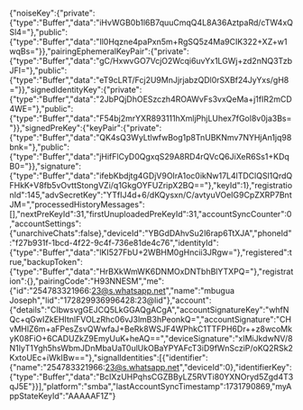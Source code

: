 {"noiseKey":{"private":{"type":"Buffer","data":"iHvWGB0b1l6B7quuCmqQ4L8A36AztpaRd/cTW4xQSl4="},"public":{"type":"Buffer","data":"Il0Hqzne4paPxn5m+RgSQ5z4Ma9CIK322+XZ+w1wqBs="}},"pairingEphemeralKeyPair":{"private":{"type":"Buffer","data":"gC/HxwvGO7VcjO2Wcqi6uvYx1LGWj+zd2nNQ3TzbJFI="},"public":{"type":"Buffer","data":"eT9cLRT/Fcj2U9MnJjrjabzQDl0rSXBf24JyYxs/gH8="}},"signedIdentityKey":{"private":{"type":"Buffer","data":"2JbPQjDhOESzczh4ROAWvFs3vxQeMa+j1fIR2mCD4WE="},"public":{"type":"Buffer","data":"F54bj2mrYXR893111hXmljPhjLUhex7fGol8v0ja3Bs="}},"signedPreKey":{"keyPair":{"private":{"type":"Buffer","data":"QK4sQ3WyLtlwfwBog1p8TnUBKNmv7NYHjAn1jq98bnk="},"public":{"type":"Buffer","data":"jHifFlCyD0QgxqS29A8RD4rQVcQ6JiXeR6Ss1+KDqB0="}},"signature":{"type":"Buffer","data":"ifebKbdjtg4GDjV9OIrA1oc0ikNw17L4lTDClQSl1QrdQFHkK+V8fb5vOvttStongVZi/q1GkgOYFUZripX2BQ=="},"keyId":1},"registrationId":145,"advSecretKey":"YTfIJ4d+6/dKQysxn/C/avtyuVOeIG9CpZXRP7BntJM=","processedHistoryMessages":[],"nextPreKeyId":31,"firstUnuploadedPreKeyId":31,"accountSyncCounter":0,"accountSettings":{"unarchiveChats":false},"deviceId":"YBGdDAhvSu2l6rap6TtXJA","phoneId":"f27b931f-1bcd-4f22-9c4f-736e81de4c76","identityId":{"type":"Buffer","data":"lKI527FbU+2WBHM0gHncii3JRgw="},"registered":true,"backupToken":{"type":"Buffer","data":"HrBXkWmWK6DNMOxDNTbhBlYTXPQ="},"registration":{},"pairingCode":"H93NNESM","me":{"id":"254783321966:23@s.whatsapp.net","name":"mbugua Joseph","lid":"172829936996428:23@lid"},"account":{"details":"CIbwsvgGEJCQ5LkGGAQgACgA","accountSignatureKey":"whfNQc+qGwIZkEHItnlFVOLzRhc06vJ3lmB3hPeonkQ=","accountSignature":"CHvMHlZ6m+aFPesZsvQWwfaJ+BeRk8WSJF4WPhkC1TTFPH6Dr++z8wcoMkyK08FiO+6CADUZkZ9EmyUuK+heAQ==","deviceSignature":"xIMiJkdwNV/8N1IyT1Ygh5hsWbmJDnMbaUaT0ulUkOBaYPYAFcT3iD9fWnScziP/oKQ2RSk2KxtoUEc+iWkIBw=="},"signalIdentities":[{"identifier":{"name":"254783321966:23@s.whatsapp.net","deviceId":0},"identifierKey":{"type":"Buffer","data":"BcIXzUHPqhsCGZBByLZ5RVTi80YXNOryd5Zgd4T3qJ5E"}}],"platform":"smba","lastAccountSyncTimestamp":1731790869,"myAppStateKeyId":"AAAAAF1Z"}
